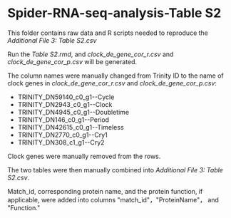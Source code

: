 # Spider-RNA-seq-analysis-Table S2

This folder contains raw data and R scripts needed to reproduce the *Additional File 3: Table S2.csv*

Run the *Table S2.rmd*, and *clock_de_gene_cor_r.csv* and *clock_de_gene_cor_p.csv* will be generated.

The column names were manually changed from Trinity ID to the name of clock genes in *clock_de_gene_cor_r.csv* and *clock_de_gene_cor_p.csv*:

- TRINITY_DN59140_c0_g1--Cycle
- TRINITY_DN2943_c0_g1--Clock
- TRINITY_DN4945_c0_g1--Doubletime  
- TRINITY_DN146_c0_g1--Period  
- TRINITY_DN42615_c0_g1--Timeless  
- TRINITY_DN2770_c0_g1--Cry1  
- TRINITY_DN308_c1_g1--Cry2

Clock genes were manually removed from the rows.

The two tables were then manually combined into *Additional File 3: Table S2.csv*.

Match_id, corresponding protein name, and the protein function, if applicable, were added into columns "match_id"，"ProteinName"， and "Function." 
